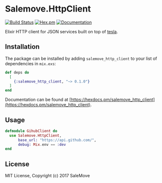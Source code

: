 # Salemove.HttpClient

[![Build Status](https://travis-ci.org/salemove/elixir-http_client.svg?branch=add-support-for-global-config)](https://travis-ci.org/salemove/elixir-http_client)
[![Hex.pm](https://img.shields.io/hexpm/v/salemove_http_client.svg)](https://hex.pm/packages/salemove_http_client)
[![Documentation](https://img.shields.io/badge/Documentation-online-green.svg)](http://hexdocs.pm/salemove_http_client)

Elixir HTTP client for JSON services built on top of [tesla](https://github.com/teamon/tesla).

## Installation

The package can be installed by adding `salemove_http_client` to your list of dependencies in `mix.exs`:

```elixir
def deps do
  [
    {:salemove_http_client, "~> 0.1.0"}
  ]
end
```

Documentation can be found at [https://hexdocs.pm/salemove_http_client](https://hexdocs.pm/salemove_http_client).

## Usage

```elixir
defmodule GihubClient do
  use Salemove.HttpClient, 
      base_url: "https://api.github.com/",
      debug: Mix.env == :dev
end
```

## License

MIT License, Copyright (c) 2017 SaleMove
